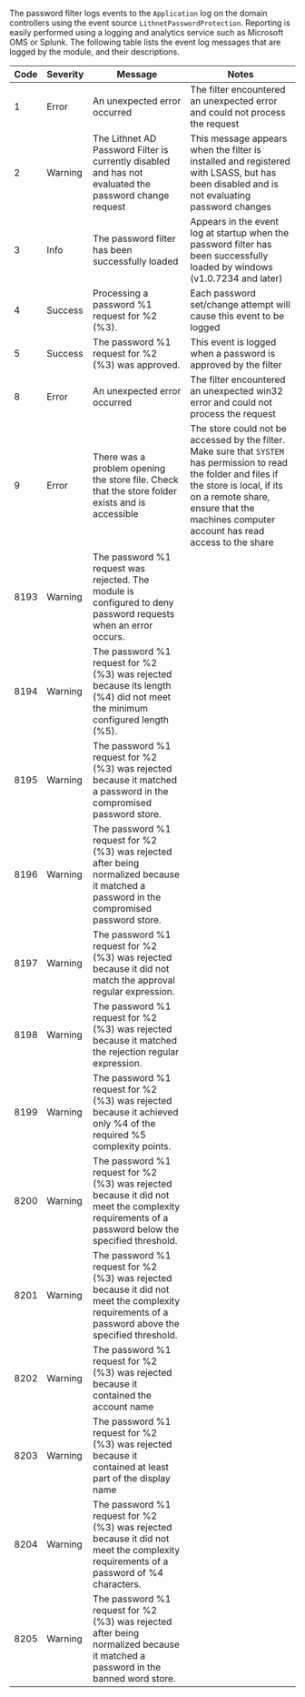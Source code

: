 The password filter logs events to the `Application` log on the domain controllers using the event source `LithnetPasswordProtection`. Reporting is easily performed using a logging and analytics service such as Microsoft OMS or Splunk. The following table lists the event log messages that are logged by the module, and their descriptions.

| Code | Severity | Message | Notes |
| --- | --- | --- | --- |
| 1 | Error | An unexpected error occurred | The filter encountered an unexpected error and could not process the request |
| 2 | Warning | The Lithnet AD Password Filter is currently disabled and has not evaluated the password change request | This message appears when the filter is installed and registered with LSASS, but has been disabled and is not evaluating password changes |
| 3 | Info | The password filter has been successfully loaded | Appears in the event log at startup when the password filter has been successfully loaded by windows (v1.0.7234 and later) | 
| 4 | Success | Processing a password %1 request for %2 (%3). | Each password set/change attempt will cause this event to be logged |
| 5 | Success | The password %1 request for %2 (%3) was approved. | This event is logged when a password is approved by the filter |
| 8 | Error | An unexpected error occurred | The filter encountered an unexpected win32 error and could not process the request | |
| 9 | Error | There was a problem opening the store file. Check that the store folder exists and is accessible | The store could not be accessed by the filter. Make sure that `SYSTEM` has permission to read the folder and files if the store is local, if its on a remote share, ensure that the machines computer account has read access to the share |
| 8193 | Warning | The password %1 request was rejected. The module is configured to deny password requests when an error occurs. |  | 
| 8194 | Warning | The password %1 request for %2 (%3) was rejected because its length (%4) did not meet the minimum configured length (%5). |
| 8195 | Warning | The password %1 request for %2 (%3) was rejected because it matched a password in the compromised password store. | | 
| 8196 | Warning | The password %1 request for %2 (%3) was rejected after being normalized because it matched a password in the compromised password store. | |
| 8197 | Warning | The password %1 request for %2 (%3) was rejected because it did not match the approval regular expression. | | 
| 8198 | Warning | The password %1 request for %2 (%3) was rejected because it matched the rejection regular expression. | |
| 8199 | Warning | The password %1 request for %2 (%3) was rejected because it achieved only %4 of the required %5 complexity points. | | 
| 8200 | Warning | The password %1 request for %2 (%3) was rejected because it did not meet the complexity requirements of a password below the specified threshold. | | 
| 8201 | Warning | The password %1 request for %2 (%3) was rejected because it did not meet the complexity requirements of a password above the specified threshold. | | 
| 8202 | Warning | The password %1 request for %2 (%3) was rejected because it contained the account name | |
| 8203 | Warning | The password %1 request for %2 (%3) was rejected because it contained at least part of the display name | |
| 8204 | Warning | The password %1 request for %2 (%3) was rejected because it did not meet the complexity requirements of a password of %4 characters. | | 
| 8205 | Warning | The password %1 request for %2 (%3) was rejected after being normalized because it matched a password in the banned word store. | |


